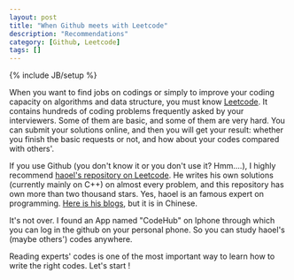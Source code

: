 ```yaml
---
layout: post
title: "When Github meets with Leetcode"
description: "Recommendations"
category: [Github, Leetcode]
tags: []
---
```

{% include JB/setup %}

When you want to find jobs on codings or simply to improve your coding capacity on algorithms and data structure, you must know [Leetcode](https://leetcode.com). It contains hundreds of coding problems frequently asked by your interviewers. Some of them are basic, and some of them are very hard. You can submit your solutions online, and then you will get your result: whether you finish the basic requests or not, and how about your codes compared with others'.


If you use Github (you don't know it or you don't use it? Hmm....), I highly recommend [haoel's repository on Leetcode](https://github.com/haoel/leetcode). He writes his own solutions (currently mainly on C++) on almost every problem, and this repository has own more than two thousand stars. Yes, haoel is an famous expert on programming. [Here is his blogs](https://coolshell.cn/haoel), but it is in Chinese.

It's not over. I found an App named "CodeHub" on Iphone through which you can log in the github on your personal phone. So you can study haoel's (maybe others') codes anywhere.

Reading experts' codes is one of the most important way to learn how to write the right codes. Let's start !
